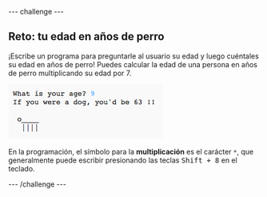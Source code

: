 \--- challenge \---

## Reto: tu edad en años de perro

¡Escribe un programa para preguntarle al usuario su edad y luego cuéntales su edad en años de perro! Puedes calcular la edad de una persona en años de perro multiplicando su edad por 7.

![screenshot](images/me-dog-years.png)

En la programación, el símbolo para la **multiplicación** es el carácter `*`, que generalmente puede escribir presionando las teclas <kbd>Shift + 8</kbd> en el teclado.

\--- /challenge \---